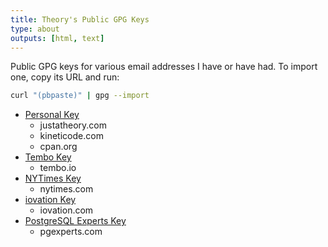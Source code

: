 ```yaml
---
title: Theory's Public GPG Keys
type: about
outputs: [html, text]
---
```


Public GPG keys for various email addresses I have or have had. To import one,
copy its URL and run:

```sh
curl "(pbpaste)" | gpg --import
```

*   [Personal Key](theory.gpg)
    *   justatheory.com
    *   kineticode.com
    *   cpan.org
*   [Tembo Key](tembo.gpg)
    *   tembo.io
*   [NYTimes Key](nytimes.gpg)
    *   nytimes.com
*   [iovation Key](iovation.gpg)
    *   iovation.com
*   [PostgreSQL Experts Key](pgexperts.gpg)
    *   pgexperts.com
